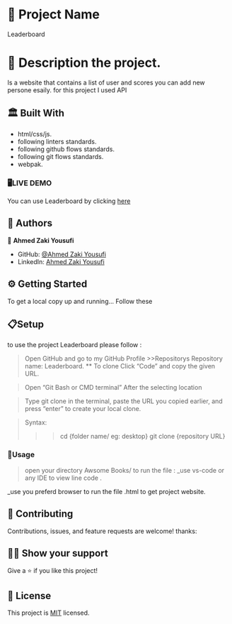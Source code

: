 # 🧧 Project Name

Leaderboard

# 📜 Description the project.

Is a website that contains a list of user and scores you can add new persone esaily. for this project I used API 
## 🏛 Built With

- html/css/js.
- following linters standards.
- following github flows standards.
- following git flows standards.
- webpak.

### 🖥️LIVE DEMO
You can use Leaderboard by clicking [here]()

## 📑 Authors

👤 **Ahmed Zaki Yousufi**
- GitHub: [@Ahmed Zaki Yousufi](https://github.com/zakiyousufi)
- LinkedIn: [Ahmed Zaki Yousufi](https://www.linkedin.com/in/ahmadzaki-yousufi-055214217/)

## ⚙ Getting Started

To get a local copy up and running... 
Follow these 
  ## 📋Setup
to use the project Leaderboard please follow :
 >Open GitHub and go to my GitHub Profile >>Repositorys
 Repository name: Leaderboard.
 ** To clone
 >Click “Code” and copy the given URL.

 >Open “Git Bash or CMD terminal” After the selecting location

 >Type git clone in the terminal, paste the URL you copied earlier, and press “enter” to create your local clone.

 >Syntax:
  >>> cd {folder name/ eg: desktop} 
  >>> git clone {repository URL}

### 🔌Usage

>open your directory Awsome Books/
to run the file :
_use vs-code or any IDE  to view line code .

_use you preferd browser to run the file .html to get project website.

## 🤝 Contributing

Contributions, issues, and feature requests are welcome!
thanks:

## 🙏🏻 Show your support

Give a ⭐️ if you like this project!

## 📝 License

This project is [MIT](./MIT.md) licensed.

